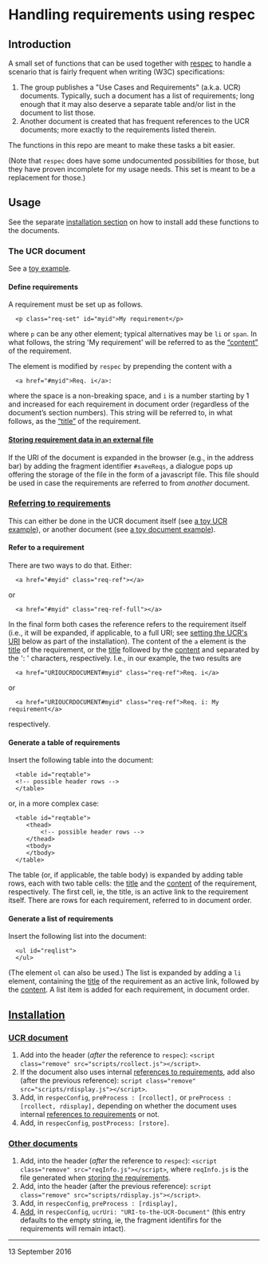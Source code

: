# Handling requirements using respec

## Introduction

A small set of functions that can be used together with [respec](https://github.com/w3c/respec) to handle a scenario that is fairly frequent when writing (W3C) specifications:

1. The group publishes a  "Use Cases and Requirements" (a.k.a. UCR) documents. Typically, such a document has a list of requirements; long enough that it may also deserve a separate table and/or list in the document to list those.
2. Another document is created that has frequent references to the UCR documents; more exactly to the requirements listed therein.

The functions in this repo are meant to make these tasks a bit easier.

(Note that `respec` does have some undocumented possibilities for those, but they have proven incomplete for my usage needs. This set is meant to be a replacement for those.)

## Usage

See the separate [installation section](#install) on how to install add these functions to the documents.

### The UCR document

See a [toy example](examples/ucr.html).

#### Define requirements

A requirement must be set up as follows.

```
  <p class="req-set" id="myid">My requirement</p>
```


where `p` can be any other element; typical alternatives may be `li` or `span`. In what follows, the string 'My requirement' will be referred to as the [“content”](id:content) of the requirement.

The element is modified by `respec` by prepending the content with a


```
  <a href="#myid">Req. i</a>:
```


where the space is a non-breaking space, and `i` is a number starting by 1 and increased for each requirement in document order (regardless of the document’s section numbers). This string will be referred to, in what follows, as the [“title”](id:title) of the requirement.

####  [Storing requirement data in an external file](id:storage)

If the URI of the document is expanded in the browser (e.g., in the address bar) by adding the fragment identifier `#saveReqs`, a dialogue pops up offering the storage of the file in the form of a javascript file. This file should be used in case the requirements are referred to from _another_ document.

### [Referring to requirements](id:referring)

This can either be done in the UCR document itself (see [a toy UCR example](examples/ucr.html)), or another document (see [a toy document example](examples/reqrefer.html)).

#### Refer to a requirement

There are two ways to do that. Either:

```
  <a href="#myid" class="req-ref"></a>
```

or

```
  <a href="#myid" class="req-ref-full"></a>
```


In the final form both cases the reference refers to the requirement itself (i.e., it will be expanded, if applicable, to a full URI; see [setting the UCR's URI](#ucruri) below as part of the installation). The content of the `a` element is the [title](#title) of the requirement, or the [title](#title) followed by the [content](#content) and separated by the ': ' characters, respectively. I.e., in our example, the two results are

```
  <a href="URIOUCRDOCUMENT#myid" class="req-ref">Req. i</a>
```

or

```
  <a href="URIOUCRDOCUMENT#myid" class="req-ref">Req. i: My requirement</a>
```

respectively.

#### Generate a table of requirements

Insert the following table into the document:

```
  <table id="reqtable">
  <!-- possible header rows -->
  </table>
```

or, in a more complex case:

```
  <table id="reqtable">
     <thead>
         <!-- possible header rows -->
     </thead>
     <tbody>
     </tbody>
  </table>
 ```

The table (or, if applicable, the table body) is expanded by adding table rows, each with two table cells: the [title](#title) and the [content](#content) of the requirement, respectively. The first cell, ie, the title, is an active link to the requirement itself. There are rows for each requirement, referred to in document order.

#### Generate a list of requirements

Insert the following list into the document:

```
  <ul id="reqlist">
  </ul>
```

(The element `ol` can also be used.) The list is expanded by adding a `li` element, containing the [title](#title) of the requirement as an active link, followed by the [content](#content). A list item is added for each requirement, in document order.

## [Installation](id:install)

### [UCR document](id:install_ucr)

1. Add into the header (*after* the reference to `respec`): `<script class="remove" src="scripts/rcollect.js"></script>`.
2. If the document also uses internal [references to requirements](#referring), add also (after the previous reference): `script class="remove" src="scripts/rdisplay.js"></script>`.
3. Add, in `respecConfig`, `preProcess : [rcollect],` or `preProcess : [rcollect, rdisplay],` depending on whether the document uses internal [references to requirements](#referring) or not.
4. Add, in `respecConfig`, `postProcess: [rstore]`.

### [Other documents](id:install_other)

1. Add, into the header (*after* the reference to `respec`): `<script class="remove" src="reqInfo.js"></script>`, where `reqInfo.js` is the file generated when [storing the requirements](#storage).
2. Add, into the header (after the previous reference): `script class="remove" src="scripts/rdisplay.js"></script>`.
3. Add, in `respecConfig`, `preProcess : [rdisplay],`
4. [Add](id:ucruri), in `respecConfig`, `ucrUri: "URI-to-the-UCR-Document"` (this entry defaults to the empty string, ie, the fragment identifirs for the requirements will remain intact).

----
13 September 2016
